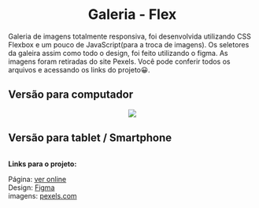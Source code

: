 
<div align="center">
  <h1>Galeria - Flex</h1>
  <div align="left">
  Galeria de imagens totalmente responsiva, foi desenvolvida utilizando CSS Flexbox e um pouco de JavaScript(para a troca de imagens). 
    Os seletores da galeira assim como todo o design, foi feito utilizando o figma. As imagens foram retiradas do site Pexels. Você pode conferir todos os arquivos e acessando os links do projeto😀. 


  </div border="1">
  <h2 align="left">Versão para computador</h2>
  <img src="[https://user-images.githubusercontent.com/17308374/168814066-4d783164-bb53-464d-bdd4-56098b68dc7f.png](https://user-images.githubusercontent.com/17308374/169310946-6c36f40a-3545-4c11-911c-5000b84007fe.png)">
  <h2 align="left">Versão para tablet / Smartphone</h2>
  <img src="">
  </div>
  
 <strong>Links para o projeto:</strong>

Página: [ver online](https://bit.ly/3a4qqyd)
<br>
Design: [Figma](https://bit.ly/38DJmUi)
<br>
imagens: [pexels.com](https://www.pexels.com/pt-br/procurar/city/)
